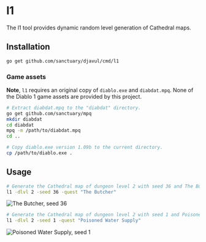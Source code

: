 # l1

The l1 tool provides dynamic random level generation of Cathedral maps.

## Installation

```bash
go get github.com/sanctuary/djavul/cmd/l1
```

### Game assets

**Note**, `l1` requires an original copy of `diablo.exe` and `diabdat.mpq`. None of the Diablo 1 game assets are provided by this project.

```bash
# Extract diabdat.mpq to the "diabdat" directory.
go get github.com/sanctuary/mpq
mkdir diabdat
cd diabdat
mpq -m /path/to/diabdat.mpq
cd ..

# Copy diablo.exe version 1.09b to the current directory.
cp /path/to/diablo.exe .
```

## Usage

```bash
# Generate the Cathedral map of dungeon level 2 with seed 36 and The Butcher quest active.
l1 -dlvl 2 -seed 36 -quest "The Butcher"
```

![The Butcher, seed 36](https://github.com/sanctuary/graphics/blob/master/l1/maps/the_butcher_seed_36.png?raw=true)

```bash
# Generate the Cathedral map of dungeon level 2 with seed 1 and Poisoned Water Supply quest active.
l1 -dlvl 2 -seed 1 -quest "Poisoned Water Supply"
```

![Poisoned Water Supply, seed 1](https://github.com/sanctuary/graphics/blob/master/l1/maps/poisoned_water_supply_seed_1.png?raw=true)

